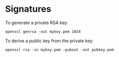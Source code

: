# Signatures

To generate a private RSA key:
```
openssl genrsa -out mykey.pem 1024
```

To derive a public key from the private key:
```
openssl rsa -in mykey.pem -pubout -out pubkey.pem
```
